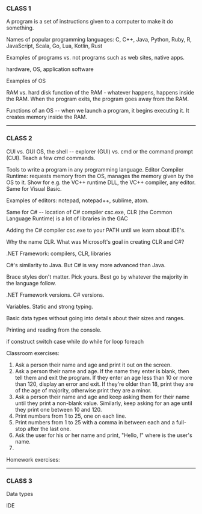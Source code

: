 ### CLASS 1

A program is a set of instructions given to a computer to make it do something.

Names of popular programming languages: C, C++, Java, Python, Ruby, R, JavaScript, Scala, Go, Lua, Kotlin, Rust

Examples of programs vs. not programs such as web sites, native apps.

hardware, OS, application software

Examples of OS

RAM vs. hard disk
function of the RAM - whatever happens, happens inside the RAM. When the program exits, the program goes away from the RAM.

Functions of an OS -- when we launch a program, it begins executing it. It creates memory inside the RAM.

_______________________

### CLASS 2

CUI vs. GUI OS, the shell -- explorer (GUI) vs. cmd or the command prompt (CUI). Teach a few cmd commands.

Tools to write a program in any programming language.
Editor
Compiler
Runtime: requests memory from the OS, manages the memory given by the OS to it.
Show for e.g. the VC++ runtime DLL, the VC++ compiler, any editor.
Same for Visual Basic.

Examples of editors: notepad, notepad++, sublime, atom.

Same for C# -- location of C# compiler csc.exe, CLR (the Common Language Runtime) is a lot of libraries in the GAC

Adding the C# compiler csc.exe to your PATH until we learn about IDE's.

Why the name CLR. What was Microsoft's goal in creating CLR and C#?

.NET Framework: compilers, CLR, libraries

C#'s similarity to Java. But C# is way more advanced than Java.

Brace styles don't matter. Pick yours. Best go by whatever the majority in the language follow.

.NET Framework versions. C# versions.

Variables. Static and strong typing.

Basic data types without going into details about their sizes and ranges.

Printing and reading from the console.

if construct
switch case
while
do while
for loop
foreach

Classroom exercises:
1. Ask a person their name and age and print it out on the screen.
2. Ask a person their name and age. If the name they enter is blank, then tell them and exit the program. If they enter an age less than 10 or more than 120, display an error and exit. If they're older than 18, print they are of the age of majority, otherwise print they are a minor.
3. Ask a person their name and age and keep asking them for their name until they print a non-blank value. Similarly, keep asking for an age until they print one between 10 and 120.
4. Print numbers from 1 to 25, one on each line.
5. Print numbers from 1 to 25 with a comma in between each and a full-stop after the last one.
6. Ask the user for his or her name and print, "Hello, <Name>!" where <Name> is the user's name.
7. 

Homework exercises:


___________________

### CLASS 3

Data types

IDE
